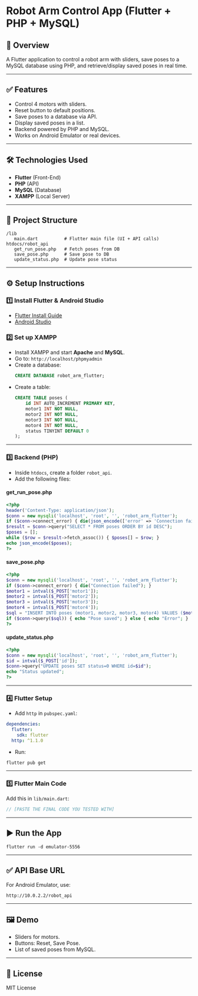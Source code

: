 # Robot Arm Control App (Flutter + PHP + MySQL)

## 📌 Overview
A Flutter application to control a robot arm with sliders, save poses to a MySQL database using PHP, and retrieve/display saved poses in real time.

---

## ✅ Features
- Control 4 motors with sliders.
- Reset button to default positions.
- Save poses to a database via API.
- Display saved poses in a list.
- Backend powered by PHP and MySQL.
- Works on Android Emulator or real devices.

---

## 🛠️ Technologies Used
- **Flutter** (Front-End)
- **PHP** (API)
- **MySQL** (Database)
- **XAMPP** (Local Server)

---

## 📂 Project Structure
```
/lib
   main.dart          # Flutter main file (UI + API calls)
htdocs/robot_api
   get_run_pose.php   # Fetch poses from DB
   save_pose.php      # Save pose to DB
   update_status.php  # Update pose status
```

---

## ⚙️ Setup Instructions

### 1️⃣ **Install Flutter & Android Studio**
- [Flutter Install Guide](https://docs.flutter.dev/get-started/install)
- [Android Studio](https://developer.android.com/studio)

### 2️⃣ **Set up XAMPP**
- Install XAMPP and start **Apache** and **MySQL**.
- Go to: `http://localhost/phpmyadmin`
- Create a database:
  ```sql
  CREATE DATABASE robot_arm_flutter;
  ```
- Create a table:
  ```sql
  CREATE TABLE poses (
      id INT AUTO_INCREMENT PRIMARY KEY,
      motor1 INT NOT NULL,
      motor2 INT NOT NULL,
      motor3 INT NOT NULL,
      motor4 INT NOT NULL,
      status TINYINT DEFAULT 0
  );
  ```

---

### 3️⃣ **Backend (PHP)**
- Inside `htdocs`, create a folder `robot_api`.
- Add the following files:

#### **get_run_pose.php**
```php
<?php
header('Content-Type: application/json');
$conn = new mysqli('localhost', 'root', '', 'robot_arm_flutter');
if ($conn->connect_error) { die(json_encode(['error' => 'Connection failed'])); }
$result = $conn->query("SELECT * FROM poses ORDER BY id DESC");
$poses = [];
while ($row = $result->fetch_assoc()) { $poses[] = $row; }
echo json_encode($poses);
?>
```

#### **save_pose.php**
```php
<?php
$conn = new mysqli('localhost', 'root', '', 'robot_arm_flutter');
if ($conn->connect_error) { die("Connection failed"); }
$motor1 = intval($_POST['motor1']);
$motor2 = intval($_POST['motor2']);
$motor3 = intval($_POST['motor3']);
$motor4 = intval($_POST['motor4']);
$sql = "INSERT INTO poses (motor1, motor2, motor3, motor4) VALUES ($motor1,$motor2,$motor3,$motor4)";
if ($conn->query($sql)) { echo "Pose saved"; } else { echo "Error"; }
?>
```

#### **update_status.php**
```php
<?php
$conn = new mysqli('localhost', 'root', '', 'robot_arm_flutter');
$id = intval($_POST['id']);
$conn->query("UPDATE poses SET status=0 WHERE id=$id");
echo "Status updated";
?>
```

---

### 4️⃣ **Flutter Setup**
- Add `http` in `pubspec.yaml`:
```yaml
dependencies:
  flutter:
    sdk: flutter
  http: ^1.1.0
```
- Run:
```
flutter pub get
```

---

### 5️⃣ **Flutter Main Code**
Add this in `lib/main.dart`:
```dart
// [PASTE THE FINAL CODE YOU TESTED WITH]
```

---

## ▶️ Run the App
```
flutter run -d emulator-5556
```

---

## ✅ API Base URL
For Android Emulator, use:
```
http://10.0.2.2/robot_api
```

---

## 🖼 Demo
- Sliders for motors.
- Buttons: Reset, Save Pose.
- List of saved poses from MySQL.

---

## 📜 License
MIT License
